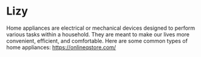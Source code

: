 # Lizy
Home appliances are electrical or mechanical devices designed to perform various tasks within a household. They are meant to make our lives more convenient, efficient, and comfortable. Here are some common types of home appliances:
https://onlineqstore.com/
